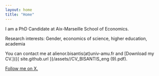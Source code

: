 ```yaml
---
layout: home
title: "Home"
---
```


I am a PhD Candidate at Aix-Marseille School of Economics.

Research interests: Gender, economics of science, higher education, academia

You can contact me at alienor.bisantis(at)univ-amu.fr and [Download my CV.]({{ site.github.url }}/assets//CV_BISANTIS_eng (9).pdf).
&nbsp;  

[Follow me on X.](https://twitter.com/bisalienor)

&nbsp;  



